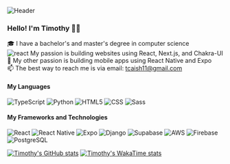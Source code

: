 ![Header](https://user-images.githubusercontent.com/77754475/179223076-bcc7b59b-4691-491a-8da7-45aa458979f1.png)

### Hello! I'm Timothy 👋🏼

🎓 I have a bachelor's and master's degree in computer science<br/>
![react](https://user-images.githubusercontent.com/77754475/179223503-8ad68d26-c446-4ec8-aaf8-fc30ab220d66.png) My passion is building websites using React, Next.js, and Chakra-UI<br/>
📱 My other passion is building mobile apps using React Native and Expo<br/>
:mailbox: The best way to reach me is via email: [tcaish11@gmail.com](mailto:tcaish11@gmail.com)

#### My Languages

![TypeScript](https://img.shields.io/badge/-TypeScript-000000?style=flat&logo=typescript)
![Python](https://img.shields.io/badge/-Python-000000?style=flat&logo=python)
![HTML5](https://img.shields.io/badge/-HTML5-000000?style=flat&logo=html5)
![CSS](https://img.shields.io/badge/-CSS-000000?style=flat&logo=css3)
![Sass](https://img.shields.io/badge/-Sass-000000?style=flat&logo=sass)

#### My Frameworks and Technologies

![React](https://img.shields.io/badge/-React-222222?style=flat&logo=React&logoColor=61DAFB)
![React Native](https://img.shields.io/badge/-React%20Native-222222?style=flat&logo=React&logoColor=61DAFB)
![Expo](https://img.shields.io/badge/-Expo-222222?style=flat&logo=Expo&logoColor=ffffff)
![Django](https://img.shields.io/badge/-Django-222222?style=flat&logo=Django&logoColor=2BA977)
![Supabase](https://img.shields.io/badge/-Supabase-222222?style=flat&logo=supabase&logoColor=3ECE90)
![AWS](https://img.shields.io/badge/-AWS-222222?style=flat&logo=amazon&logoColor=F79402)
![Firebase](https://img.shields.io/badge/-Firebase-222222?style=flat&logo=firebase&logoColor=FFCB2B)
![PostgreSQL](https://img.shields.io/badge/-PostgreSQL-222222?style=flat&logo=postgresql&logoColor=31648E)

[![Timothy's GitHub stats](https://tcaish-github-readme-stats.vercel.app/api?username=tcaish&show_icons=true&include_all_commits=true&count_private=true)](https://github.com/tcaish)
[![Timothy's WakaTime stats](https://tcaish-github-readme-stats.vercel.app/api/wakatime?username=@tcaish&layout=compact&langs_count=6)](https://github.com/tcaish)
